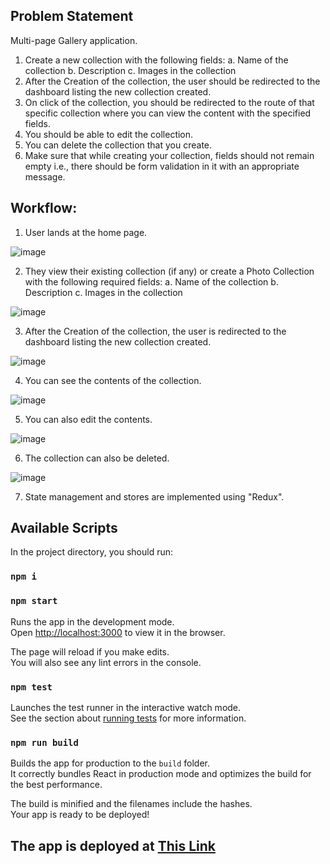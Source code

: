 ## Problem Statement

Multi-page Gallery application.
1. Create a new collection with the following fields:
a. Name of the collection
b. Description
c. Images in the collection
2. After the Creation of the collection, the user should be redirected to the dashboard listing the new collection created.
3. On click of the collection, you should be redirected to the route of that specific collection where you can view the content with the specified fields.
4. You should be able to edit the collection.
5. You can delete the collection that you create.
6. Make sure that while creating your collection, fields should not remain empty i.e., there should be form validation in it with an appropriate message.

## Workflow:

1) User lands at the home page.

![image](https://user-images.githubusercontent.com/66082800/165588299-1897f84f-cc30-4245-9bf9-839aad87611e.png)

2) They view their existing collection (if any) or create a Photo Collection with the following required fields:
a. Name of the collection
b. Description
c. Images in the collection

![image](https://user-images.githubusercontent.com/66082800/165588555-a8966cea-0825-401c-b718-1b08f822e231.png)


3) After the Creation of the collection, the user is redirected to the dashboard listing the new collection created.

![image](https://user-images.githubusercontent.com/66082800/165588598-2a3d63b0-a0b1-4791-bde8-cf40d8ed9123.png)

4) You can see the contents of the collection.

![image](https://user-images.githubusercontent.com/66082800/165588718-95ca5b0d-529c-4b0b-a593-5fa07f5fa053.png)

5) You can also edit the contents.

![image](https://user-images.githubusercontent.com/66082800/165588840-24649497-e4b8-46c1-9561-e3332d43fc8e.png)

6) The collection can also be deleted.

![image](https://user-images.githubusercontent.com/66082800/165588894-9a2c32db-1a85-4c7d-bf1f-a19006fed96b.png)

7) State management and stores are implemented using "Redux".


## Available Scripts

In the project directory, you should run:

### `npm i`

### `npm start`

Runs the app in the development mode.<br />
Open [http://localhost:3000](http://localhost:3000) to view it in the browser.

The page will reload if you make edits.<br />
You will also see any lint errors in the console.

### `npm test`

Launches the test runner in the interactive watch mode.<br />
See the section about [running tests](https://facebook.github.io/create-react-app/docs/running-tests) for more information.

### `npm run build`

Builds the app for production to the `build` folder.<br />
It correctly bundles React in production mode and optimizes the build for the best performance.

The build is minified and the filenames include the hashes.<br />
Your app is ready to be deployed!

## The app is deployed at [This Link](https://photo-gallery-638bb.web.app/)
